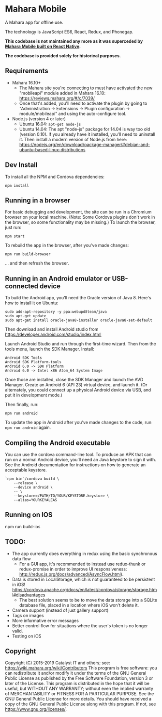 # Mahara Mobile

A Mahara app for offline use.

The technology is JavaScript ES6, React, Redux, and Phonegap.

**This codebase is not maintained any more as it was superceded by [Mahara Mobile built on React Native](https://github.com/MaharaProject/mahara-mobile-react-native).**

**The codebase is provided solely for historical purposes.**

## Requirements

* Mahara 16.10+
  * The Mahara site you're connecting to must have activated the new "mobileapi" module added in Mahara 16.10: https://reviews.mahara.org/#/c/7039/
  * Once that's added, you'll need to activate the plugin by going to "Administration -> Extensions -> Plugin configuration -> module/mobileapi" and using the auto-configure tool.
* Node.js (version 4 or later)
  * Ubuntu 16.04: ``apt-get node-js``
  * Ubuntu 14.04: The apt "node-js" package for 14.04 is way too old (version 0.10). If you already have it installed, you'll need to uninstall it. Then install a modern version of Node.js from here: https://nodejs.org/en/download/package-manager/#debian-and-ubuntu-based-linux-distributions


## Dev Install

To install all the NPM and Cordova dependencies:

    npm install

## Running in a browser

For basic debugging and development, the site can be run in a Chromium browser on your local machine. (Note: Some Cordova plugins don't work in the browser, so some functionality may be missing.) To launch the browser, just run:

    npm start

To rebuild the app in the browser, after you've made changes:

    npm run build-browser

... and then refresh the browser.

## Running in an Android emulator or USB-connected device

To build the Android app, you'll need the Oracle version of Java 8. Here's how to install it on Ubuntu:

    sudo add-apt-repository -y ppa:webupd8team/java
    sudo apt-get update
    sudo apt-get install oracle-java8-installer oracle-java8-set-default

Then download and install Android studio from https://developer.android.com/studio/index.html

Launch Android Studio and run through the first-time wizard. Then from the tools menu, launch the SDK Manager. Install:

    Android SDK Tools
    Android SDK Platform-tools
    Android 6.0 -> SDK Platform
    Android 6.0 -> Intel x86 Atom_64 System Image

Once those are installed, close the SDK Manager and launch the AVD Manager. Create an Android 6 (API 23) virtual device, and launch it. (Or alternately, you could connect up a physical Android device via USB, and put it in development mode.)

Then finally, run:

    npm run android

To update the app in Android after you've made changes to the code, run ```npm run android``` again.

## Compiling the Android executable

You can use the cordova command-line tool. To produce an APK that can run on a normal Android device, you'll need an Java keystore to sign it with. See the Android documentation for instructions on how to generate an acceptable keystore.

    `npm bin`/cordova build \
        --release \
        --device android \
        -- \
        --keystore=/PATH/TO/YOUR/KEYSTORE.keystore \
        --alias=YOURKEYALEAS

## Running on IOS

  npm run build-ios

## TODO:

* The app currently does everything in redux using the basic synchronous data flow
  * For a GUI app, it's recommended to instead use redux-thunk or redux-promise in order to improve UI responsiveness: http://redux.js.org/docs/advanced/AsyncFlow.html).
* Data is stored in LocalStorage, which is not guaranteed to be persistent in iOS! https://cordova.apache.org/docs/en/latest/cordova/storage/storage.html#disadvantages
  * The best solution seems to be to move the data storage into a SQLite database file, placed in a location where iOS won't delete it.
* Camera support (instead of just gallery support)
* Tags on images
* More informative error messages
* Better control flow for situations where the user's token is no longer valid.
* Testing on iOS

## Copyright

Copyright (C) 2015-2019 Catalyst IT and others; see:
https://wiki.mahara.org/wiki/Contributors
This program is free software: you can redistribute it and/or modify
it under the terms of the GNU General Public License as published by
the Free Software Foundation, version 3 or later of the License.
This program is distributed in the hope that it will be useful,
but WITHOUT ANY WARRANTY; without even the implied warranty of
MERCHANTABILITY or FITNESS FOR A PARTICULAR PURPOSE.  See the
GNU General Public License for more details.
You should have received a copy of the GNU General Public License
along with this program.  If not, see https://www.gnu.org/licenses/.
